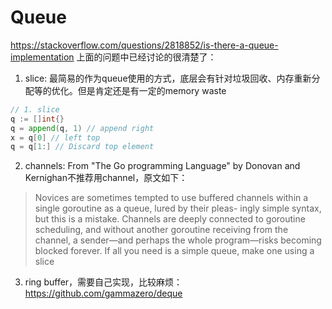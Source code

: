 
# Queue

https://stackoverflow.com/questions/2818852/is-there-a-queue-implementation
上面的问题中已经讨论的很清楚了：

1. slice: 最简易的作为queue使用的方式，底层会有针对垃圾回收、内存重新分配等的优化。但是肯定还是有一定的memory waste
```go
// 1. slice
q := []int{}
q = append(q, 1) // append right
x = q[0] // left top
q = q[1:] // Discard top element
```

2. channels: From "The Go programming Language" by Donovan and Kernighan不推荐用channel，原文如下：
>Novices are sometimes tempted to use buffered channels within a single goroutine as a queue, lured by their pleas- ingly simple syntax, but this is a mistake. Channels are deeply connected to goroutine scheduling, and without another goroutine receiving from the channel, a sender—and perhaps the whole program—risks becoming blocked forever. If all you need is a simple queue, make one using a slice

3. ring buffer，需要自己实现，比较麻烦：https://github.com/gammazero/deque

